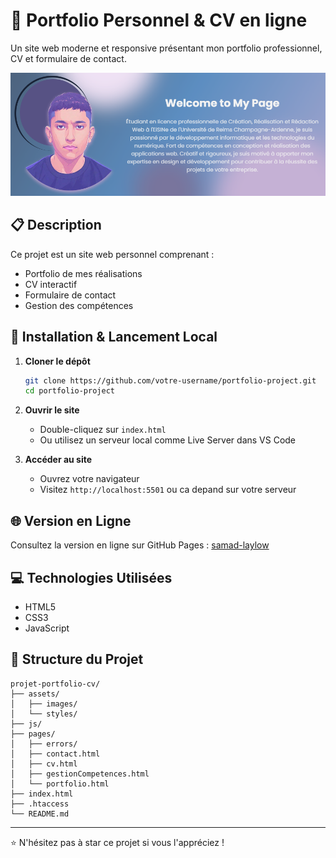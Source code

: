 # 🎨 Portfolio Personnel & CV en ligne

Un site web moderne et responsive présentant mon portfolio professionnel, CV et formulaire de contact.

![Banner Image](/assets/images/banner.png)

## 📋 Description

Ce projet est un site web personnel comprenant :
- Portfolio de mes réalisations
- CV interactif
- Formulaire de contact
- Gestion des compétences

## 🚀 Installation & Lancement Local

1. **Cloner le dépôt**
   ```bash
   git clone https://github.com/votre-username/portfolio-project.git
   cd portfolio-project
   ```

2. **Ouvrir le site**
   - Double-cliquez sur `index.html`
   - Ou utilisez un serveur local comme Live Server dans VS Code

3. **Accéder au site**
   - Ouvrez votre navigateur
   - Visitez `http://localhost:5501` ou ca depand sur votre serveur

## 🌐 Version en Ligne

Consultez la version en ligne sur GitHub Pages :
[samad-laylow](https://votre-username.github.io/portfolio-project)

## 💻 Technologies Utilisées

- HTML5
- CSS3
- JavaScript

## 📁 Structure du Projet

```
projet-portfolio-cv/
├── assets/
│   ├── images/
│   └── styles/
├── js/
├── pages/
│   ├── errors/
│   ├── contact.html
│   ├── cv.html
│   ├── gestionCompetences.html
│   └── portfolio.html
├── index.html
├── .htaccess
└── README.md
```

---
⭐️ N'hésitez pas à star ce projet si vous l'appréciez !
